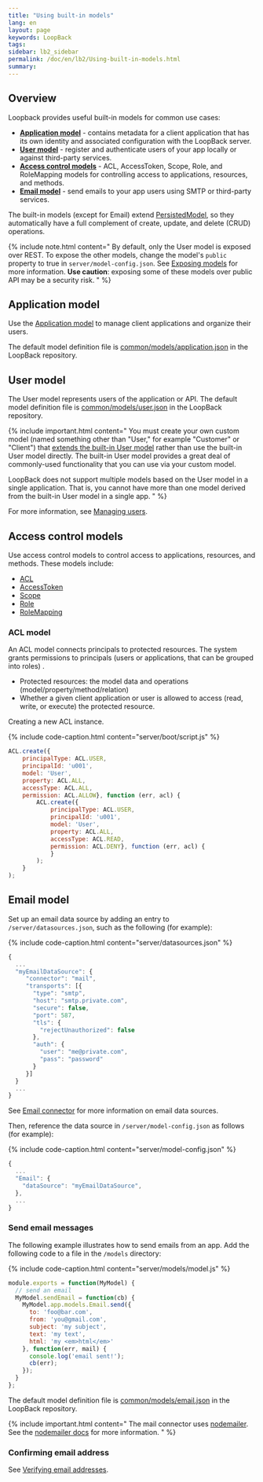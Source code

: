 ```yaml
---
title: "Using built-in models"
lang: en
layout: page
keywords: LoopBack
tags:
sidebar: lb2_sidebar
permalink: /doc/en/lb2/Using-built-in-models.html
summary:
---
```


## Overview

Loopback provides useful built-in models for common use cases:

* **[Application model](#application-model)** - contains metadata for a client application that has its own identity and associated configuration with the LoopBack server.
* **[User model](#user-model)** - register and authenticate users of your app locally or against third-party services.
* **[Access control models](#access-control-models)** - ACL, AccessToken, Scope, Role, and RoleMapping models for controlling access to applications, resources, and methods.
* **[Email model](#email-model)** - send emails to your app users using SMTP or third-party services.

The built-in models (except for Email) extend [PersistedModel](http://apidocs.strongloop.com/loopback/#persistedmodel),
so they automatically have a full complement of create, update, and delete (CRUD) operations.

{% include note.html content="
By default, only the User model is exposed over REST. To expose the other models, change the model's `public` property to true in `server/model-config.json`.
See [Exposing models](Exposing-models-over-REST.html) for more information. **Use caution**: exposing some of these models over public API may be a security risk.
" %}

## Application model

Use the [Application model](http://apidocs.strongloop.com/loopback/#application-new-application) to manage client applications and organize their users.

The default model definition file is [common/models/application.json](https://github.com/strongloop/loopback/blob/master/common/models/application.json) in the LoopBack repository.

## User model

The User model represents users of the application or API.
The default model definition file is [common/models/user.json](https://github.com/strongloop/loopback/blob/master/common/models/user.json) in the LoopBack repository. 

{% include important.html content="
You must create your own custom model (named something other than \"User,\" for example \"Customer\" or \"Client\") that [extends the built-in User model](Extending-built-in-models.html) rather than use the built-in User model directly.  The built-in User model provides a great deal of commonly-used functionality that you can use via your custom model.

LoopBack does not support multiple models based on the User model in a single application. That is, you cannot have more than one model derived from the built-in User model in a single app.
" %}

For more information, see [Managing users](/doc/{{page.lang}}/lb2/Managing-users.html).

## Access control models

Use access control models to control access to applications, resources, and methods. These models include:

* [ACL](http://apidocs.strongloop.com/loopback/#acl)
* [AccessToken](http://apidocs.strongloop.com/loopback/#accesstoken)
* [Scope](http://apidocs.strongloop.com/loopback/#scope)
* [Role](http://apidocs.strongloop.com/loopback/#role)
* [RoleMapping](http://apidocs.strongloop.com/loopback/#rolemapping)

### ACL model

An ACL model connects principals to protected resources. The system grants permissions to principals (users or applications, that can be grouped into roles) .

* Protected resources: the model data and operations (model/property/method/relation)
* Whether a given client application or user is allowed to access (read, write, or execute) the protected resource.

Creating a new ACL instance.

{% include code-caption.html content="server/boot/script.js" %}
```javascript
ACL.create({
    principalType: ACL.USER, 
    principalId: 'u001', 
    model: 'User', 
    property: ACL.ALL,
    accessType: ACL.ALL, 
    permission: ACL.ALLOW}, function (err, acl) {
        ACL.create({
            principalType: ACL.USER, 
            principalId: 'u001', 
            model: 'User', 
            property: ACL.ALL,
            accessType: ACL.READ, 
            permission: ACL.DENY}, function (err, acl) {
            }
        );
    }
);
```

## Email model

Set up an email data source by adding an entry to `/server/datasources.json`, such as the following (for example):

{% include code-caption.html content="server/datasources.json" %}
```javascript
{
  ...
  "myEmailDataSource": {
     "connector": "mail",
     "transports": [{
       "type": "smtp",
       "host": "smtp.private.com",
       "secure": false,
       "port": 587,
       "tls": {
         "rejectUnauthorized": false
       },
       "auth": {
         "user": "me@private.com",
         "pass": "password"
       }
     }]
  }
  ...
}
```

See [Email connector](/doc/{{page.lang}}/lb2/Email-connector.html) for more information on email data sources.

Then, reference the data source in `/server/model-config.json` as follows (for example):

{% include code-caption.html content="server/model-config.json" %}
```javascript
{
  ...
  "Email": {
    "dataSource": "myEmailDataSource",
  },
  ...
}
```

### Send email messages

The following example illustrates how to send emails from an app. Add the following code to a file in the `/models` directory:

{% include code-caption.html content="server/models/model.js" %}
```javascript
module.exports = function(MyModel) {
  // send an email
  MyModel.sendEmail = function(cb) {
    MyModel.app.models.Email.send({
      to: 'foo@bar.com',
      from: 'you@gmail.com',
      subject: 'my subject',
      text: 'my text',
      html: 'my <em>html</em>'
    }, function(err, mail) {
      console.log('email sent!');
      cb(err);
    });
  }
};
```

The default model definition file is [common/models/email.json](https://github.com/strongloop/loopback/blob/master/common/models/email.json) in the LoopBack repository. 

{% include important.html content="
The mail connector uses [nodemailer](http://www.nodemailer.com/). See the [nodemailer docs](http://www.nodemailer.com/) for more information.
" %}

### Confirming email address

See [Verifying email addresses](/doc/{{page.lang}}/lb2/Registering-users.html#verifying-email-addresses).
